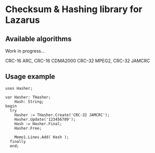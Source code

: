 # Checksum & Hashing library for Lazarus

## Available algorithms

Work in progress...

  CRC-16 ARC, CRC-16 CDMA2000
  CRC-32 MPEG2, CRC-32 JAMCRC

## Usage example

    uses Hasher;
  
    var Hasher: THasher;
        Hash: String;
    begin
      try
        Hasher := THasher.Create('CRC-32 JAMCRC');
        Hasher.Update('123456789');
        Hash := Hasher.Final;
        Hasher.Free;
        
        Memo1.Lines.Add( Hash );
      finally
      end; 

